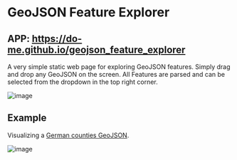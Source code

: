 # GeoJSON Feature Explorer

## APP: https://do-me.github.io/geojson_feature_explorer
A very simple static web page for exploring GeoJSON features. Simply drag and drop any GeoJSON on the screen. All Features are parsed and can be selected from the dropdown in the top right corner.

![image](https://github.com/user-attachments/assets/b11a01ae-4bb2-4352-aeb4-fdfdabafb769)

## Example 
Visualizing a [German counties GeoJSON](https://github.com/m-ad/geofeatures-ags-germany/blob/master/geojson/counties.json).

![image](https://github.com/user-attachments/assets/73483fde-cc12-4d48-857e-91467d7be84a)

